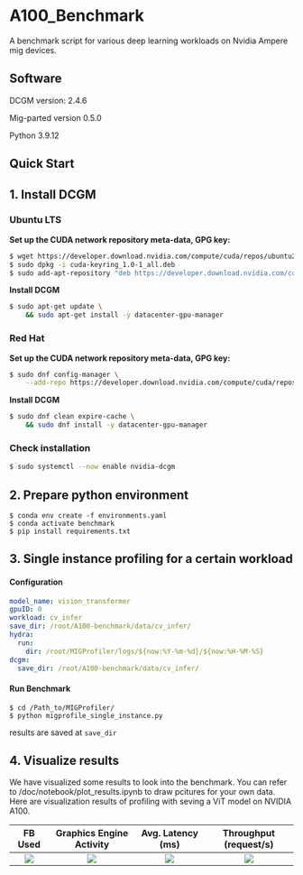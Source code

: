 # A100_Benchmark
A benchmark script for various deep learning workloads on Nvidia Ampere mig devices.

## Software

DCGM  version: 2.4.6

Mig-parted version 0.5.0

Python 3.9.12

## Quick Start 

## 1. Install DCGM

### Ubuntu LTS

**Set up the CUDA network repository meta-data, GPG key:**

```bash
$ wget https://developer.download.nvidia.com/compute/cuda/repos/ubuntu2004/x86_64/cuda-keyring_1.0-1_all.deb
$ sudo dpkg -i cuda-keyring_1.0-1_all.deb
$ sudo add-apt-repository "deb https://developer.download.nvidia.com/compute/cuda/repos/ubuntu2004/x86_64/ /"
```

**Install DCGM**

```bash
$ sudo apt-get update \
    && sudo apt-get install -y datacenter-gpu-manager
```

### Red Hat

**Set up the CUDA network repository meta-data, GPG key:**

```bash
$ sudo dnf config-manager \
    --add-repo https://developer.download.nvidia.com/compute/cuda/repos/rhel8/x86_64/cuda-rhel8.repo
```

**Install DCGM**

```bash
$ sudo dnf clean expire-cache \
    && sudo dnf install -y datacenter-gpu-manager
```

### Check installation

```bash
$ sudo systemctl --now enable nvidia-dcgm
```

## 2. Prepare python environment

```shell
$ conda env create -f environments.yaml
$ conda activate benchmark
$ pip install requirements.txt
```

## 3. Single instance profiling for a certain workload

#### Configuration

```yaml
model_name: vision_transformer
gpuID: 0
workload: cv_infer
save_dir: /root/A100-benchmark/data/cv_infer/
hydra:
  run:
    dir: /root/MIGProfiler/logs/${now:%Y-%m-%d}/${now:%H-%M-%S}
dcgm:
  save_dir: /root/A100-benchmark/data/cv_infer/

```

#### Run Benchmark

```shell
$ cd /Path_to/MIGProfiler/
$ python migprofile_single_instance.py
```

results are saved at `save_dir`

## 4. Visualize results

We have visualized some results to look into the benchmark. You can refer to /doc/notebook/plot_results.ipynb to draw pcitures for your own data. Here are visualization results of profiling with seving a ViT model on NVIDIA A100. 


|FB Used|Graphics Engine Activity|Avg. Latency (ms)|Throughput (request/s)|
|:--:|:--:|:--:|:--:|
|![](https://github.com/MLSysOps/MIGProfiler/blob/0cb58f51c557dde9f494acabdd903d5432c946b1/data/A100-80g/infer/cv/vision_transformer_fbusd_bsz_compare.svg)|![](https://github.com/MLSysOps/MIGProfiler/blob/0cb58f51c557dde9f494acabdd903d5432c946b1/data/A100-80g/infer/cv/vision_transformer_gract_bsz_compare.svg)|![](https://github.com/MLSysOps/MIGProfiler/blob/0cb58f51c557dde9f494acabdd903d5432c946b1/data/A100-80g/infer/cv/vision_transformer_latency_bsz_compare.svg)|![](https://github.com/MLSysOps/MIGProfiler/blob/0cb58f51c557dde9f494acabdd903d5432c946b1/data/A100-80g/infer/cv/vision_transformer_throughput_bsz_compare.svg)|
